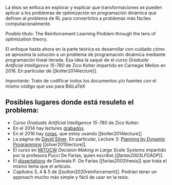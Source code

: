 La tésis se enfoca en explorar y explicar que transformaciones se pueden aplicar a los problemas de optimización en programación dinámica que definen al problema de RL para convertirlos a problemas más fáciles computacionalmente.

Posible título: The Reinforcement Learning Problem through the lens of optimization theory.

El enfoque hasta ahora en la parte teórica es desarrollar con cuidado cómo se aproxima la solución a un problema de programación dinámica mediante programación lineal iterada. Esa idea la saqué de el curso _Graduate Artificial Intelligence 15-780_ de Zico Kolter impartido en Carnegie Mellon en 2016. En particular de [[kolter2014lecture]].

*Importante:* Trato de codificar todos los documentos y/o fuentes con el mismo código que uso para BibLaTeX

## Posibles lugares donde está resuleto el problema:

- Curso _Graduate Artificial Intelligence 15-780_ de Zico Kolter:
- En el 2014 hay lectures [grabados](http://www.cs.cmu.edu/~zkolter/course/15-780-s14/lectures.html).
- En el 2016 hay [notas](http://www.cs.cmu.edu/afs/cs/academic/class/15780-s16/www/slides/mdps.pdf), que estoy usando [[kolter2014lecture]].
- La página de [David Silver](https://www.davidsilver.uk/teaching/). En particular, Lecture 3: [Planning by Dynamic Programming](https://www.davidsilver.uk/wp-content/uploads/2020/03/DP.pdf) [[silver2015lecture]].
- El curso en [MITOCW](https://ocw.mit.edu/courses/mechanical-engineering/2-997-decision-making-in-large-scale-systems-spring-2004/index.htm)  _Decision Making in Large Scale Systems_ impartido por la profesora Pucci De Farias, quien escribió _[[farias2003LP2ADP]]_.
- El [dissertations](http://web.mit.edu/~pucci/www/daniela_thesis.pdf) de Danieala P. De Farias [[farias2002thesis]] que trata el mismo tema que el artículo.
- Capítulos 3, 4 & 5 de [[sutton2020reinforcement]]. Podrían tener un approach mucho más simple y fácil de usar en la tesis.